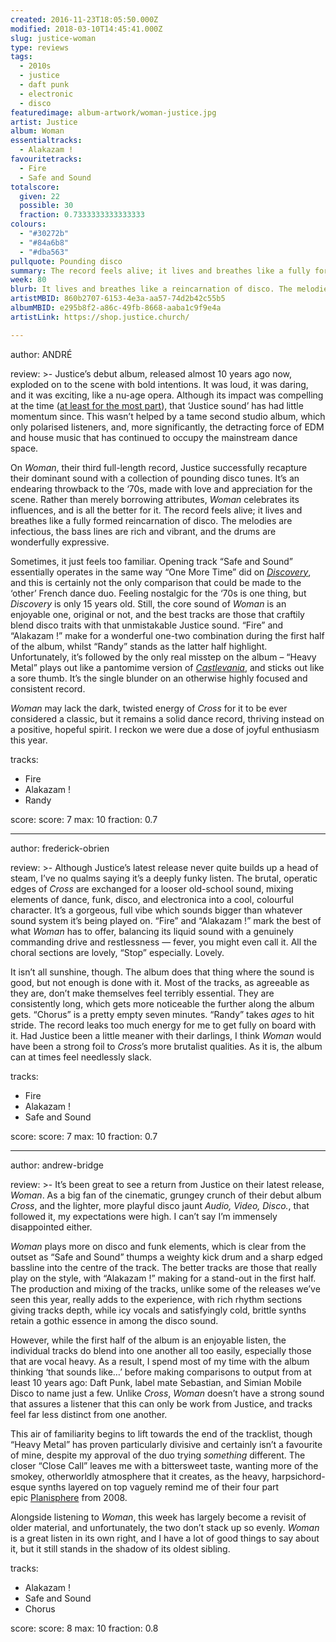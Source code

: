 ```yaml
---
created: 2016-11-23T18:05:50.000Z
modified: 2018-03-10T14:45:41.000Z
slug: justice-woman
type: reviews
tags:
  - 2010s
  - justice
  - daft punk
  - electronic
  - disco
featuredimage: album-artwork/woman-justice.jpg
artist: Justice
album: Woman
essentialtracks:
  - Alakazam !
favouritetracks:
  - Fire
  - Safe and Sound
totalscore:
  given: 22
  possible: 30
  fraction: 0.7333333333333333
colours:
  - "#30272b"
  - "#84a6b8"
  - "#dba563"
pullquote: Pounding disco
summary: The record feels alive; it lives and breathes like a fully formed reincarnation of disco. The melodies are infectious, the bass lines are rich and vibrant, and the drums are wonderfully expressive. Sometimes, it just feels too familiar.
week: 80
blurb: It lives and breathes like a reincarnation of disco. The melodies are infectious, the bass lines are vibrant, and the drums are wonderfully expressive.
artistMBID: 860b2707-6153-4e3a-aa57-74d2b42c55b5
albumMBID: e295b8f2-a86c-49fb-8668-aaba1c9f9e4a
artistLink: https://shop.justice.church/

---
```


author: ANDRÉ

review: >-
  Justice’s debut album, released almost 10 years ago now, exploded on to the scene with bold intentions. It was loud, it was daring, and it was exciting, like a nu-age opera. Although its impact was compelling at the time ([at least for the most part](http://www.musicradar.com/news/tech/justice-respond-to-unplugged-controversy-by-posting-more-pictures-183657)), that ‘Justice sound’ has had little momentum since. This wasn’t helped by a tame second studio album, which only polarised listeners, and, more significantly, the detracting force of EDM and house music that has continued to occupy the mainstream dance space. 
  
  On *Woman*, their third full-length record, Justice successfully recapture their dominant sound with a collection of pounding disco tunes. It’s an endearing throwback to the ‘70s, made with love and appreciation for the scene. Rather than merely borrowing attributes, *Woman* celebrates its influences, and is all the better for it. The record feels alive; it lives and breathes like a fully formed reincarnation of disco. The melodies are infectious, the bass lines are rich and vibrant, and the drums are wonderfully expressive.
  
  Sometimes, it just feels too familiar. Opening track “Safe and Sound” essentially operates in the same way “One More Time” did on [*Discovery*](/reviews/daft-punk-discovery/), and this is certainly not the only comparison that could be made to the ‘other’ French dance duo. Feeling nostalgic for the ‘70s is one thing, but *Discovery* is only 15 years old. Still, the core sound of *Woman* is an enjoyable one, original or not, and the best tracks are those that craftily blend disco traits with that unmistakable Justice sound. “Fire” and “Alakazam !” make for a wonderful one-two combination during the first half of the album, whilst “Randy” stands as the latter half highlight. Unfortunately, it’s followed by the only real misstep on the album – “Heavy Metal” plays out like a pantomime version of [*Castlevania*](https://www.youtube.com/watch?v=tgkxSkF7QOU), and sticks out like a sore thumb. It’s the single blunder on an otherwise highly focused and consistent record. 
  
  *Woman* may lack the dark, twisted energy of *Cross* for it to be ever considered a classic, but it remains a solid dance record, thriving instead on a positive, hopeful spirit. I reckon we were due a dose of joyful enthusiasm this year.

tracks:
  - Fire
  - ­Alakazam !
  - ­Randy

score:
  score: 7
  max: 10
  fraction: 0.7

---
author: frederick-obrien

review: >-
  Although Justice’s latest release never quite builds up a head of steam, I’ve no qualms saying it’s a deeply funky listen. The brutal, operatic edges of *Cross* are exchanged for a looser old-school sound, mixing elements of dance, funk, disco, and electronica into a cool, colourful character. It’s a gorgeous, full vibe which sounds bigger than whatever sound system it’s being played on. “Fire” and “Alakazam !” mark the best of what *Woman* has to offer, balancing its liquid sound with a genuinely commanding drive and restlessness — fever, you might even call it. All the choral sections are lovely, “Stop” especially. Lovely. 
  
  It isn’t all sunshine, though. The album does that thing where the sound is good, but not enough is done with it. Most of the tracks, as agreeable as they are, don’t make themselves feel terribly essential. They are consistently long, which gets more noticeable the further along the album gets. “Chorus” is a pretty empty seven minutes. “Randy” takes *ages* to hit stride. The record leaks too much energy for me to get fully on board with it. Had Justice been a little meaner with their darlings, I think *Woman* would have been a strong foil to *Cross*’s more brutalist qualities. As it is, the album can at times feel needlessly slack.

tracks:
  - Fire
  - ­Alakazam !
  - ­Safe and Sound

score:
  score: 7
  max: 10
  fraction: 0.7

---
author: andrew-bridge

review: >-
  It’s been great to see a return from Justice on their latest release, *Woman*. As a big fan of the cinematic, grungey crunch of their debut album *Cross*, and the lighter, more playful disco jaunt *Audio, Video, Disco.*, that followed it, my expectations were high. I can’t say I’m immensely disappointed either. 
  
  *Woman* plays more on disco and funk elements, which is clear from the outset as “Safe and Sound” thumps a weighty kick drum and a sharp edged bassline into the centre of the track. The better tracks are those that really play on the style, with “Alakazam !” making for a stand-out in the first half. The production and mixing of the tracks, unlike some of the releases we’ve seen this year, really adds to the experience, with rich rhythm sections giving tracks depth, while icy vocals and satisfyingly cold, brittle synths retain a gothic essence in among the disco sound.

  However, while the first half of the album is an enjoyable listen, the individual tracks do blend into one another all too easily, especially those that are vocal heavy. As a result, I spend most of my time with the album thinking ‘that sounds like…’ before making comparisons to output from at least 10 years ago: Daft Punk, label mate Sebastian, and Simian Mobile Disco to name just a few. Unlike *Cross*, *Woman* doesn’t have a strong sound that assures a listener that this can only be work from Justice, and tracks feel far less distinct from one another.

  This air of familiarity begins to lift towards the end of the tracklist, though “Heavy Metal” has proven particularly divisive and certainly isn’t a favourite of mine, despite my approval of the duo trying *something* different. The closer “Close Call” leaves me with a bittersweet taste, wanting more of the smokey, otherworldly atmosphere that it creates, as the heavy, harpsichord-esque synths layered on top vaguely remind me of their four part epic [Planisphere](https://www.youtube.com/watch?v=rZgfrDMQFas) from 2008. 
  
  Alongside listening to *Woman*, this week has largely become a revisit of older material, and unfortunately, the two don’t stack up so evenly. *Woman* is a great listen in its own right, and I have a lot of good things to say about it, but it still stands in the shadow of its oldest sibling.

tracks:
  - Alakazam !
  - ­Safe and Sound
  - ­Chorus

score:
  score: 8
  max: 10
  fraction: 0.8

